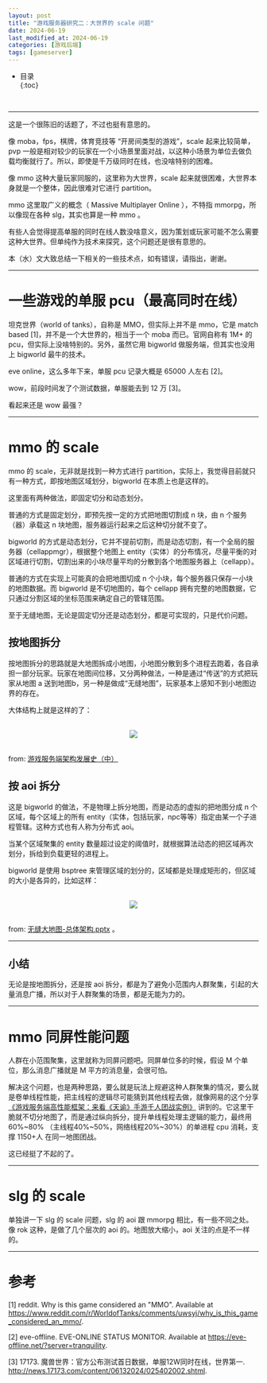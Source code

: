 ```yaml
---
layout: post
title: "游戏服务器研究二：大世界的 scale 问题"
date: 2024-06-19
last_modified_at: 2024-06-19
categories: [游戏后端]
tags: [gameserver]
---
```


* 目录  
{:toc}
<br/>

---

这是一个很陈旧的话题了，不过也挺有意思的。   

像 moba，fps，棋牌，体育竞技等 “开房间类型的游戏”，scale 起来比较简单，pvp 一般是相对较少的玩家在一个小场景里面对战，以这种小场景为单位去做负载均衡就行了。所以，即使是千万级同时在线，也没啥特别的困难。          

像 mmo 这种大量玩家同服的，这里称为大世界，scale 起来就很困难，大世界本身就是一个整体，因此很难对它进行 partition。    

mmo 这里取广义的概念（ Massive Multiplayer Online ），不特指 mmorpg，所以像现在各种 slg，其实也算是一种 mmo 。   

有些人会觉得提高单服的同时在线人数没啥意义，因为策划或玩家可能不怎么需要这种大世界。但单纯作为技术来探究，这个问题还是很有意思的。            

本（水）文大致总结一下相关的一些技术点，如有错误，请指出，谢谢。   

---

# 一些游戏的单服 pcu（最高同时在线）

坦克世界（world of tanks），自称是 MMO，但实际上并不是 mmo，它是 match based [1]，并不是一个大世界的，相当于一个 moba 而已。官网自称有 1M+ 的 pcu，但实际上没啥特别的。另外，虽然它用 bigworld 做服务端，但其实也没用上 bigworld 最牛的技术。           

eve online，这么多年下来，单服 pcu 记录大概是 65000 人左右 [2]。     

wow，前段时间发了个测试数据，单服能去到 12 万 [3]。   

看起来还是 wow 最强？   

---

# mmo 的 scale

mmo 的 scale，无非就是找到一种方式进行 partition，实际上，我觉得目前就只有一种方式，即按地图区域划分，bigworld 在本质上也是这样的。   

这里面有两种做法，即固定切分和动态划分。  

普通的方式是固定划分，即预先按一定的方式把地图切割成 n 块，由 n 个服务（器）承载这 n 块地图，服务器运行起来之后这种切分就不变了。   

bigworld 的方式是动态划分，它并不提前切割，而是动态切割，有一个全局的服务器（cellappmgr），根据整个地图上 entity（实体）的分布情况，尽量平衡的对区域进行切割，切割出来的小块尽量平均的分散到各个地图服务器上（cellapp）。   

普通的方式在实现上可能真的会把地图切成 n 个小块，每个服务器只保存一小块的地图数据。而 bigworld 是不切地图的，每个 cellapp 拥有完整的地图数据，它只通过分割区域的坐标范围来确定自己的管辖范围。    

至于无缝地图，无论是固定切分还是动态划分，都是可实现的，只是代价问题。   

## 按地图拆分

按地图拆分的思路就是大地图拆成小地图，小地图分散到多个进程去跑着，各自承担一部分玩家。玩家在地图间位移，又分两种做法，一种是通过“传送”的方式把玩家从地图 a 送到地图b，另一种是做成“无缝地图”，玩家基本上感知不到小地图边界的存在。  

大体结构上就是这样的了：  

<br/>
<div align="center">
<img src="https://www.skywind.me/blog/wp-content/uploads/2015/04/image31.png"/>
</div>
<br/>

from: [游戏服务端架构发展史（中）](https://www.skywind.me/blog/archives/1301)

## 按 aoi 拆分

这是 bigworld 的做法，不是物理上拆分地图，而是动态的虚拟的把地图分成 n 个区域，每个区域上的所有 entity（实体，包括玩家，npc等等）指定由某一个子进程管辖。这种方式也有人称为分布式 aoi。  

当某个区域聚集的 entity 数量超过设定的阈值时，就根据算法动态的把区域再次划分，拆给到负载更轻的进程上。  

bigworld 是使用 bsptree 来管理区域的划分的，区域都是处理成矩形的，但区域的大小是各异的，比如这样：  

<br/>
<div align="center">
<img src="https://antsmallant-blog-1251470010.cos.ap-guangzhou.myqcloud.com/media/blog/bigworld-scale-cell-split.png"/>
</div>
<br/>

from: [无缝大地图-总体架构.pptx](https://github.com/yekoufeng/seamless-world/blob/master/无缝大地图-总体架构.pptx) 。   

---

## 小结

无论是按地图拆分，还是按 aoi 拆分，都是为了避免小范围内人群聚集，引起的大量消息广播，所以对于人群聚集的场景，都是无能为力的。 

---

# mmo 同屏性能问题

人群在小范围聚集，这里就称为同屏问题吧。同屏单位多的时候，假设 M 个单位，那么消息广播就是 M 平方的消息量，会很可怕。  

解决这个问题，也是两种思路，要么就是玩法上规避这种人群聚集的情况，要么就是卷单线程性能，把主线程的逻辑尽可能猜到其他线程去做，就像网易的这个分享
 [《游戏服务端高性能框架：来看《天谕》手游千人团战实例》](https://zhuanlan.zhihu.com/p/700231330) 讲到的。它这里干脆就不切分地图了，而是通过纵向拆分，提升单线程处理主逻辑的能力，最终用 60%~80% （主线程40%~50%，网络线程20%~30%）的单进程 cpu 消耗，支撑 1150+人 在同一地图团战。   

 这已经挺了不起的了。  

---

# slg 的 scale

单独讲一下 slg 的 scale 问题，slg 的 aoi 跟 mmorpg 相比，有一些不同之处。像 rok 这种，是做了几个层次的 aoi 的。地图放大缩小，aoi 关注的点是不一样的。  


---

# 参考

[1] reddit. Why is this game considered an "MMO". Available at https://www.reddit.com/r/WorldofTanks/comments/uwsyj/why_is_this_game_considered_an_mmo/.      

[2] eve-offline. EVE-ONLINE STATUS MONITOR. Available at https://eve-offline.net/?server=tranquility.    

[3] 17173. 魔兽世界：官方公布测试首日数据，单服12W同时在线，世界第一. http://news.17173.com/content/06132024/025402002.shtml.    